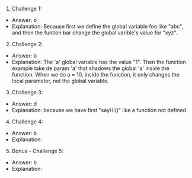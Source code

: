 1. Challenge 1:
  - Answer: b
  - Explanation: Because first we define the global variable foo like "abc", and then the funtion bar change the global varible's value for "xyz".


2. Challenge 2:
  - Answer: b
  - Explanation: The 'a' global variable has the value "1". Then the function example take de param 'a' that shadows the global 'a' inside the function. When we do a = 10, inside the function, it only changes the local parameter, not the global variable.


3. Challenge 3:
  - Answer: d
  - Explanation: because we have first "sayHi()" like a function not defined


4. Challenge 4:
  - Answer: b
  - Explanation:


5. Bonus - Challenge 5:
  - Answer: b
  - Explanation:
